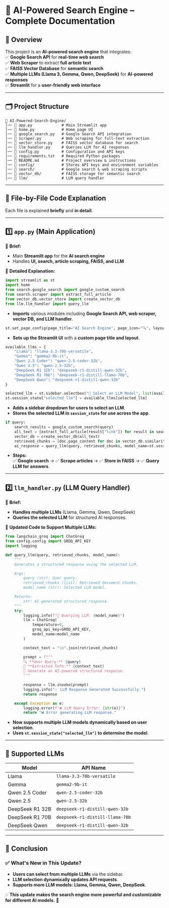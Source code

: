 # 📄 **AI-Powered Search Engine – Complete Documentation**  

## **📌 Overview**
This project is an **AI-powered search engine** that integrates:  
✅ **Google Search API** for **real-time web search**  
✅ **Web Scraper** to extract **full article text**  
✅ **FAISS Vector Database** for **semantic search**  
✅ **Multiple LLMs (Llama 3, Gemma, Qwen, DeepSeek)** for **AI-powered responses**  
✅ **Streamlit** for a **user-friendly web interface**  

---

## **🗂️ Project Structure**
```
📂 AI-Powered-Search-Engine/
│── 📄 app.py             # Main Streamlit app
│── 📄 home.py            # Home page UI
│── 📄 google_search.py   # Google Search API integration
│── 📄 scraper.py         # Web scraping for full-text extraction
│── 📄 vector_store.py    # FAISS vector database for search
│── 📄 llm_handler.py     # Queries LLM for AI responses
│── 📄 config.py          # Configuration and API keys
│── 📄 requirements.txt   # Required Python packages
│── 📄 README.md          # Project overview & instructions
│── 📂 config/            # Stores API keys and environment variables
│── 📂 search/            # Google search & web scraping scripts
│── 📂 vector_db/         # FAISS storage for semantic search
│── 📂 llm/               # LLM query handler
```

---

## **📌 File-by-File Code Explanation**
Each file is explained **briefly** and **in detail**.

---

## **1️⃣ `app.py` (Main Application)**
📌 **Brief:**  
- Main **Streamlit app** for the **AI search engine**  
- Handles **UI, search, article scraping, FAISS, and LLM**  

📌 **Detailed Explanation:**
```python
import streamlit as st
import home
from search.google_search import google_custom_search
from search.scraper import extract_full_article
from vector_db.vector_store import create_vector_db
from llm.llm_handler import query_llm
```
- **Imports** various modules including **Google Search API, web scraper, vector DB, and LLM handler**.

```python
st.set_page_config(page_title="AI Search Engine", page_icon="🔍", layout="wide")
```
- **Sets up the Streamlit UI** with a **custom page title and layout**.

```python
available_llms = {
    "Llama": "llama-3.3-70b-versatile",
    "Gemma": "gemma2-9b-it",
    "Qwen 2.5 Coder": "qwen-2.5-coder-32b",
    "Qwen 2.5": "qwen-2.5-32b",
    "DeepSeek R1 32b": "deepseek-r1-distill-qwen-32b",
    "DeepSeek R1 70b": "deepseek-r1-distill-llama-70b",
    "DeepSeek Qwen": "deepseek-r1-distill-qwen-32b"
}

selected_llm = st.sidebar.selectbox("🤖 Select an LLM Model", list(available_llms.keys()))
st.session_state["selected_llm"] = available_llms[selected_llm]
```
- **Adds a sidebar dropdown for users to select an LLM**.
- **Stores the selected LLM in `session_state` for use across the app**.

```python
if query:
    search_results = google_custom_search(query)
    all_text = [extract_full_article(result["link"]) for result in search_results]
    vector_db = create_vector_db(all_text)
    retrieved_chunks = [doc.page_content for doc in vector_db.similarity_search(query, k=5)]
    ai_response = query_llm(query, retrieved_chunks, model_name=st.session_state["selected_llm"])
```
- **Steps:**  
✅ **Google search** → ✅ **Scrape articles** → ✅ **Store in FAISS** → ✅ **Query LLM for answers**.

---

## **2️⃣ `llm_handler.py` (LLM Query Handler)**
📌 **Brief:**  
- **Handles multiple LLMs** (Llama, Gemma, Qwen, DeepSeek)  
- **Queries the selected LLM** for structured AI responses.  

📌 **Updated Code to Support Multiple LLMs:**
```python
from langchain_groq import ChatGroq
from config.config import GROQ_API_KEY
import logging

def query_llm(query, retrieved_chunks, model_name):
    """
    Generates a structured response using the selected LLM.

    Args:
        query (str): User query.
        retrieved_chunks (list): Retrieved document chunks.
        model_name (str): Selected LLM model.

    Returns:
        str: AI-generated structured response.
    """
    try:
        logging.info(f"🤖 Querying LLM: {model_name}")
        llm = ChatGroq(
            temperature=0,
            groq_api_key=GROQ_API_KEY,
            model_name=model_name
        )

        context_text = "\n".join(retrieved_chunks)

        prompt = f"""
        🔍 **User Query:** {query}
        🔎 **Extracted Info:** {context_text}
        📌 Generate an AI-powered structured response.
        """

        response = llm.invoke(prompt)
        logging.info("✅ LLM Response Generated Successfully.")
        return response

    except Exception as e:
        logging.error(f"❌ LLM Query Error: {str(e)}")
        return "❌ Error generating LLM response."
```
- **Now supports multiple LLM models dynamically based on user selection**.
- **Uses `st.session_state["selected_llm"]` to determine the model**.

---

## **📌 Supported LLMs**
| Model | API Name |
|--------|-------------------------------|
| Llama | `llama-3.3-70b-versatile` |
| Gemma | `gemma2-9b-it` |
| Qwen 2.5 Coder | `qwen-2.5-coder-32b` |
| Qwen 2.5 | `qwen-2.5-32b` |
| DeepSeek R1 32B | `deepseek-r1-distill-qwen-32b` |
| DeepSeek R1 70B | `deepseek-r1-distill-llama-70b` |
| DeepSeek Qwen | `deepseek-r1-distill-qwen-32b` |

---

## **🔗 Conclusion**
### ✅ **What's New in This Update?**
- **Users can select from multiple LLMs** via the sidebar.
- **LLM selection dynamically updates API requests**.
- **Supports more LLM models: Llama, Gemma, Qwen, DeepSeek**.

💡 **This update makes the search engine more powerful and customizable for different AI models.** 🚀